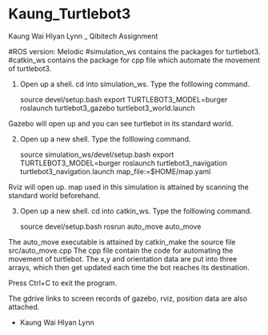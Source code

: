 # Kaung_Turtlebot3

Kaung Wai Hlyan Lynn _ Qibitech Assignment

#ROS version: Melodic
#simulation_ws contains the packages for turtlebot3.
#catkin_ws contains the package for cpp file which automate the movement of turtlebot3.

1) Open up a shell. cd into simulation_ws. Type the folllowing command.

    source devel/setup.bash
    export TURTLEBOT3_MODEL=burger
    roslaunch turtlebot3_gazebo turtlebot3_world.launch

Gazebo will open up and you can see turtlebot in its standard world.

2) Open up a new shell. Type the folllowing command.

    source simulation_ws/devel/setup.bash
    export TURTLEBOT3_MODEL=burger
    roslaunch turtlebot3_navigation turtlebot3_navigation.launch map_file:=$HOME/map.yaml

Rviz will open up. map used in this simulation is attained by scanning the standard world beforehand.

3) Open up a new shell. cd into catkin_ws. Type the folllowing command.

    source devel/setup.bash
    rosrun auto_move auto_move

The auto_move executable is attained by catkin_make the source file src/auto_move.cpp
The cpp file contain the code for automating the movement of turtlebot.
The x,y and orientation data are put into three arrays, which then get updated each time the bot reaches its destination.

Press Ctrl+C to exit the program.

The gdrive links to screen records of gazebo, rviz, position data are also attached.

- Kaung Wai Hlyan Lynn
